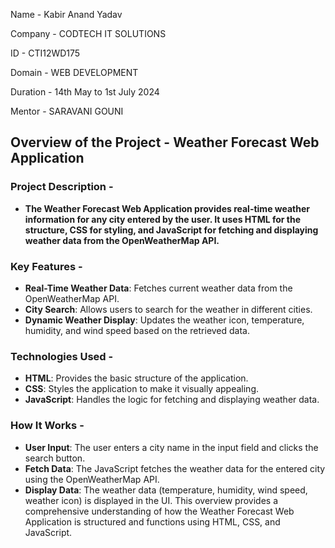 Name - Kabir Anand Yadav

Company - CODTECH IT SOLUTIONS 

ID - CTI12WD175

Domain - WEB DEVELOPMENT 

Duration - 14th May to 1st July 2024 

Mentor - SARAVANI GOUNI


## Overview of the Project - Weather Forecast Web Application

### Project Description -

- **The Weather Forecast Web Application provides real-time weather information for any city entered by the user. It uses HTML for the structure, CSS for styling, and JavaScript for fetching and displaying weather data from the OpenWeatherMap API.**

### Key Features -

- **Real-Time Weather Data**: Fetches current weather data from the OpenWeatherMap API.
- **City Search**: Allows users to search for the weather in different cities.
- **Dynamic Weather Display**: Updates the weather icon, temperature, humidity, and wind speed based on the retrieved data.

### Technologies Used -

- **HTML**: Provides the basic structure of the application.
- **CSS**: Styles the application to make it visually appealing.
- **JavaScript**: Handles the logic for fetching and displaying weather data.

### How It Works -
- **User Input**: The user enters a city name in the input field and clicks the search button.
- **Fetch Data**: The JavaScript fetches the weather data for the entered city using the OpenWeatherMap API.
- **Display Data**: The weather data (temperature, humidity, wind speed, weather icon) is displayed in the UI.
This overview provides a comprehensive understanding of how the Weather Forecast Web Application is structured and functions using HTML, CSS, and JavaScript.
